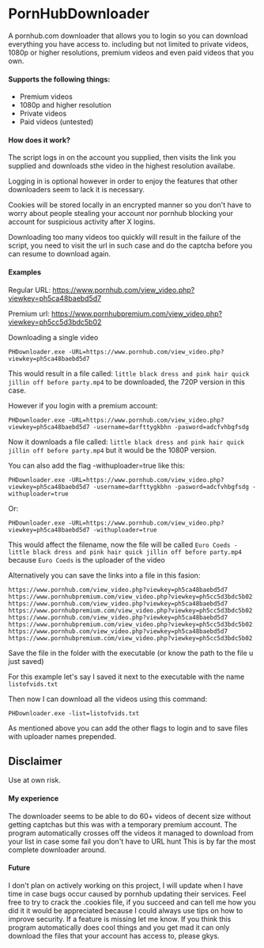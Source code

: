 # PornHubDownloader
A pornhub.com downloader that allows you to login so you can download everything you have access to. including but not limited to private videos, 1080p or higher resolutions, premium videos and even paid videos that you own.

#### Supports the following things:

* Premium videos
* 1080p and higher resolution
* Private videos
* Paid videos (untested)

#### How does it work?

The script logs in on the account you supplied, then visits the link you supplied and downloads sthe video in the highest resolution availabe.

Logging in is optional however in order to enjoy the features that other downloaders seem to lack it is necessary.

Cookies will be stored locally in an encrypted manner so you don't have to worry about people stealing your account nor pornhub blocking your account for suspicious activity after X logins.

Downloading too many videos too quickly will result in the failure of the script, you need to visit the url in such case and do the captcha before you can resume to download again.

#### Examples

Regular URL: https://www.pornhub.com/view_video.php?viewkey=ph5ca48baebd5d7

Premium url: https://www.pornhubpremium.com/view_video.php?viewkey=ph5cc5d3bdc5b02

Downloading a single video

```PHDownloader.exe -URL=https://www.pornhub.com/view_video.php?viewkey=ph5ca48baebd5d7```

This would result in a file called: ```little black dress and pink hair quick jillin off before party.mp4``` to be downloaded, the 720P version in this case.


However if you login with a premium account:

```PHDownloader.exe -URL=https://www.pornhub.com/view_video.php?viewkey=ph5ca48baebd5d7 -username=darfttygkbhn -pasword=adcfvhbgfsdg```

Now it downloads a file called: ```little black dress and pink hair quick jillin off before party.mp4``` but it would be the 1080P version.


You can also add the flag -withuploader=true like this:

```PHDownloader.exe -URL=https://www.pornhub.com/view_video.php?viewkey=ph5ca48baebd5d7 -username=darfttygkbhn -pasword=adcfvhbgfsdg -withuploader=true```

Or:

```PHDownloader.exe -URL=https://www.pornhub.com/view_video.php?viewkey=ph5ca48baebd5d7 -withuploader=true```

This would affect the filename, now the file will be called ```Euro Coeds - little black dress and pink hair quick jillin off before party.mp4``` because ```Euro Coeds``` is the uploader of the video


Alternatively you can save the links into a file in this fasion:

```
https://www.pornhub.com/view_video.php?viewkey=ph5ca48baebd5d7
https://www.pornhubpremium.com/view_video.php?viewkey=ph5cc5d3bdc5b02
https://www.pornhub.com/view_video.php?viewkey=ph5ca48baebd5d7
https://www.pornhubpremium.com/view_video.php?viewkey=ph5cc5d3bdc5b02
https://www.pornhub.com/view_video.php?viewkey=ph5ca48baebd5d7
https://www.pornhubpremium.com/view_video.php?viewkey=ph5cc5d3bdc5b02
https://www.pornhub.com/view_video.php?viewkey=ph5ca48baebd5d7
https://www.pornhubpremium.com/view_video.php?viewkey=ph5cc5d3bdc5b02
```

Save the file in the folder with the executable (or know the path to the file u just saved)

For this example let's say I saved it next to the executable with the name ```listofvids.txt```

Then now I can download all the videos using this command:

```PHDownloader.exe -list=listofvids.txt```

As mentioned above you can add the other flags to login and to save files with uploader names prepended.


## Disclaimer

Use at own risk.

#### My experience
The downloader seems to be able to do 60+ videos of decent size without getting captchas but this was with a temporary premium account.
The program automatically crosses off the videos it managed to download from your list in case some fail you don't have to URL hunt
This is by far the most complete downloader around.

#### Future
I don't plan on actively working on this project, I will update when I have time in case bugs occur caused by pornhub updating their services.
Feel free to try to crack the .cookies file, if you succeed and can tell me how you did it it would be appreciated because I could always use tips on how to improve security.
If a feature is missing let me know.
If you think this program automatically does cool things and you get mad it can only download the files that your account has access to, please gkys.
